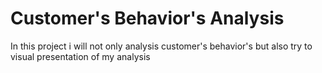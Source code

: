 # Customer's Behavior's Analysis
In this project i will not only analysis customer's behavior's but also try to visual presentation of my analysis

